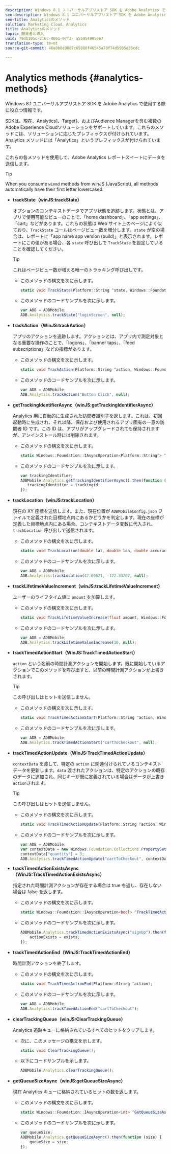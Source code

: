 ```yaml
---
description: Windows 8.1 ユニバーサルアプリストア SDK を Adobe Analytics で使用する際に役立つ情報です。
seo-description: Windows 8.1 ユニバーサルアプリストア SDK を Adobe Analytics で使用する際に役立つ情報です。
seo-title: Analyticsのメソッド
solution: Marketing Cloud、Analytics
title: Analyticsのメソッド
topic: 開発者と導入
uuid: 79db105c-216c-4061-97f3- a55954995e67
translation-type: tm+mt
source-git-commit: 46a0b8e0087c65880f46545a78f74d5985e36cdc

---
```



# Analytics methods {#analytics-methods}

Windows 8.1 ユニバーサルアプリストア SDK を Adobe Analytics で使用する際に役立つ情報です。

SDKは、現在、Analytics]、Target]、およびAudience Managerを含む複数のAdobe Experience Cloudソリューションをサポートしています。これらのメソッドには、ソリューションに応じたプレフィックスが付けられています。Analytics メソッドには「Analytics」というプレフィックスが付けられています。

これらの各メソッドを使用して、Adobe Analytics レポートスイートにデータを送信します。

>[!TIP]
>
>When you consume `winmd` methods from winJS (JavaScript), all methods automatically have their first letter lowercased.

* **trackState（winJS:trackState）**

   オプションのコンテキストデータでアプリ状態を追跡します。状態とは、アプリで使用可能なビューのことで、「home dashboard」、「app settings」、「cart」などがあります。これらの状態は Web サイト上のページによく似ており、`TrackState` コールはページビュー数を増分します。`state` が空の場合は、レポートに「app name app version (build)」と表示されます。レポートにこの値がある場合、各 `state` 呼び出しで `TrackState` を設定していることを確認してください。

   >[!TIP]
   >
   >これはページビュー数が増える唯一のトラッキング呼び出しです。

   * このメソッドの構文を次に示します。

      ```csharp
      static void TrackState(Platform::String ^state, Windows::Foundation::Collections::IMap<Platform::String^, Platform::Object> ^contextData); 
      ```

   * このメソッドのコードサンプルを次に示します。

      ```js
      var ADB = ADBMobile;
      ADB.Analytics.trackState("loginScreen", null);
      ```

* **trackAction（WinJS:trackAction）**

   アプリのアクションを追跡します。アクションとは、アプリ内で測定対象となる重要な操作のことで、「logons」、「banner taps」、「feed subscriptions」などの指標があります。

   * このメソッドの構文を次に示します。

      ```csharp
      static void TrackAction(Platform::String ^action, Windows::Foundation::Collections::IMap <Platform::String^, Platform::Object> ^contextData);
      ```

   * このメソッドのコードサンプルを次に示します。

      ```js
      var ADB = ADBMobile; 
      ADB.Analytics.trackAction("Button Click", null); 
      ```

* **getTrackingIdentifierAsync（winJS:getTrackingIdentifierAsync）**

   Analytics 用に自動的に生成された訪問者識別子を返します。これは、初回起動時に生成され、それ以降、保存および使用されるアプリ固有の一意の訪問者 ID です。この ID は、アプリがアップグレードされても保持されますが、アンインストール時には削除されます。

   * このメソッドの構文を次に示します。

      ```csharp
      static Windows::Foundation::IAsyncOperation<Platform::String^> ^GetTrackingIdentifierAsync(); 
      ```

   * このメソッドのコードサンプルを次に示します。

      ```js
      var trackingIdentifier; 
      ADBMobile.Analytics.getTrackingIdentifierAsync().then(function (trackingid) { 
         trackingIdentifier = trackingid; 
      });
      ```

* **trackLocation（winJS:trackLocation）**

   現在の XY 座標を送信します。また、現在位置が `ADBMobileConfig.json` ファイルで定義された目標地点内にあるかどうかを判定します。現在の座標が定義した目標地点内にある場合、コンテキストデータ変数に代入され、`trackLocation` 呼び出しで送信されます。

   * このメソッドの構文を次に示します。

      ```csharp
      static void TrackLocation(double lat, double lon, double accuracy, Windows::Foundation::Collections::IMap<Platform::String^, Platform::Object^> ^contextData);
      ```

   * このメソッドのコードサンプルを次に示します。

      ```js
      var ADB = ADBMobile; 
      ADB.Analytics.trackLocation(47.60621, -122.33207, null);
      ```

* **trackLifetimeValueIncrement（winJS:trackLifetimeValueIncrement）**

   ユーザーのライフタイム値に `amount` を加算します。

   * このメソッドの構文を次に示します。

      ```csharp
      static void TrackLifetimeValueIncrease(float amount, Windows::Foundation::Collections::IMap<Platform::String^, Platform::Object^> ^contextData); 
      ```

   * このメソッドのコードサンプルを次に示します。

      ```js
      var ADB = ADBMobile; 
      ADB.Analytics.trackLifetimeValueIncrease(10, null); 
      ```

* **trackTimedActionStart（WinJS:TrackTimedActionStart）**

   `action` という名前の時間計測アクションを開始します。既に開始しているアクションでこのメソッドを呼び出すと、以前の時間計測アクションが上書きされます。

   >[!TIP]
   >
   >この呼び出しはヒットを送信しません。

   * このメソッドの構文を次に示します。

      ```csharp
      static void TrackTimedActionStart(Platform::String ^action, Windows::Foundation::Collections::IMap<Platform::String^, Platform::Object^> ^contextData);
      ```

   * このメソッドのコードサンプルを次に示します。

      ```js
      var ADB = ADBMobile; 
      ADB.Analytics.trackTimedActionStart("cartToCheckout", null); 
      ```

* **trackTimedActionUpdate（WinJS:TrackTimedActionUpdate）**

   `contextData` を渡して、特定の `action` に関連付けられているコンテキストデータを更新します。`data` 渡されたアクションは、特定のアクションの既存のデータに追加され、同じキーが既に定義されている場合はデータが上書き `action`されます。

   >[!TIP]
   >
   >この呼び出しはヒットを送信しません。

   * このメソッドの構文を次に示します。

      ```csharp
      static void TrackTimedActionUpdate(Platform::String ^action, Windows::Foundation::Collections::IMap<Platform::String^, Platform::Object^> ^contextData); 
      ```

   * このメソッドのコードサンプルを次に示します。

      ```js
      var ADB = ADBMobile; 
      var contextData = new Windows.Foundation.Collections.PropertySet(); 
      contextData["quantity"] = 3; 
      ADB.Analytics.trackTimedActionUpdate("cartToCheckout", contextData); 
      ```

* **trackTimedActionExistsAsync（WinJS:TrackTimedActionExistsAsync）**

   指定された時間計測アクションが存在する場合は true を返し、存在しない場合は false を返します。

   * このメソッドの構文を次に示します。

      ```csharp
      static Windows::Foundation::IAsyncOperation<bool> ^TrackTimedActionExistsAsync(Platform::String ^action); 
      ```

   * このメソッドのコードサンプルを次に示します。

      ```js
      ADBMobile.Analytics.trackTimedActionExistsAsync("signUp").then(function (exists) { 
          actionExists = exists; 
      });
      ```

* **trackTimedActionEnd（WinJS:TrackTimedActionEnd）**

   時間計測アクションを終了します。

   * このメソッドの構文を次に示します。

      ```csharp
      static void TrackTimedActionEnd(Platform::String ^action);
      ```

   * このメソッドのコードサンプルを次に示します。

      ```js
      var ADB = ADBMobile; 
      ADB.Analytics.trackTimedActionEnd("cartToCheckout"); 
      ```

* **clearTrackingQueue（winJS:ClearTrackingQueue）**

   Analytics 追跡キューに格納されているすべてのヒットをクリアします。

   * 次に、このメッセージの構文を示します。

      ```csharp
      static void ClearTrackingQueue();
      ```

   * 以下にコードサンプルを示します。

      ```js
      ADBMobile.Analytics.clearTrackingQueue();
      ```

* **getQueueSizeAsync（winJS:getQueueSizeAsync）**

   現在 Analytics キューに格納されているヒットの数を返します。

   * このメソッドの構文を次に示します。

      ```csharp
      static Windows::Foundation::IAsyncOperation<int> ^GetQueueSizeAsync();
      ```

   * このメソッドのコードサンプルを次に示します。

      ```js
      var queueSize; 
      ADBMobile.Analytics.getQueueSizeAsync().then(function (size) { 
          queueSize = size; 
      });
      ```
